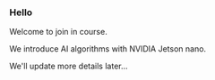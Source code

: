 ### Hello

Welcome to join in course.

We introduce AI algorithms with NVIDIA Jetson nano.

We'll update more details later...
